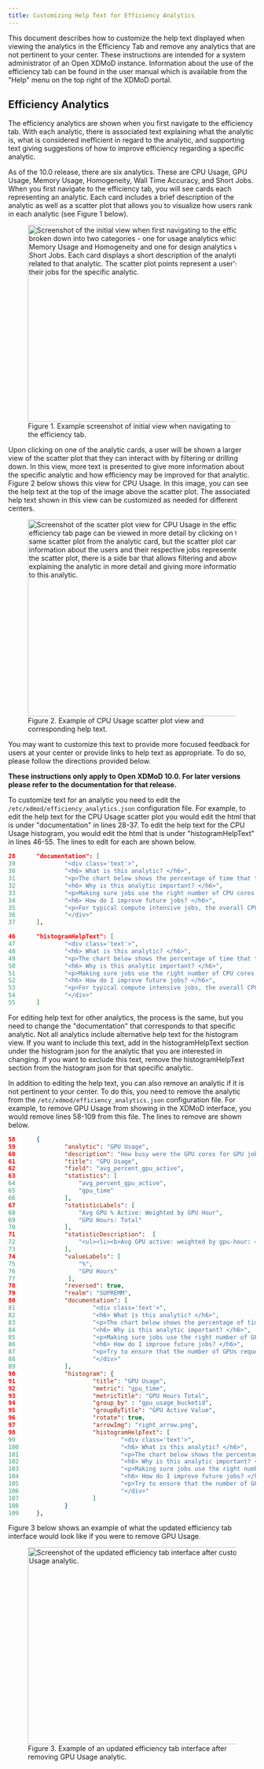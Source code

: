 ```yaml
---
title: Customizing Help Text for Efficiency Analytics
---
```


This document describes how to customize the help text displayed when viewing the analytics in the Efficiency Tab and remove any analytics that are not pertinent to your center.
These instructions are intended for a system administrator of an Open XDMoD instance. Information about the use of the efficiency tab can be found in the user manual which is available from the "Help" menu on the top right of the XDMoD portal.
## Efficiency Analytics

The efficiency analytics are shown when you first navigate to the efficiency tab. With each analytic,
there is associated text explaining what the analytic is, what is considered inefficient in regard to the analytic, and
supporting text giving suggestions of how to improve efficiency regarding a specific analytic.

As of the 10.0 release, there are six analytics. These are CPU Usage, GPU Usage, Memory Usage, Homogeneity, Wall Time Accuracy, and Short Jobs. When you first navigate to the efficiency tab, you will see cards each representing an analytic. Each card includes a brief description of the analytic as well as a scatter plot that allows you to visualize how users rank in each analytic (see Figure 1 below).

<figure>
<img src="{{ site.baseurl }}/assets/images/efficiency_tab.png" width="700" height="400" alt="Screenshot of the initial view when first navigating to the efficiency tab. The view shows six cards broken down into two categories - one for usage analytics which includes CPU Usage, GPU Usage, Memory Usage and Homogeneity and one for design analytics which includes Wall Time Accuracy and Short Jobs. Each card displays a short description of the analytic and a thumbnail view of the scatter plot related to that analytic. The scatter plot points represent a user's usage on the resource and efficiency of their jobs for the specific analytic." />
<figcaption>Figure 1. Example screenshot of initial view when navigating to the efficiency tab.</figcaption>
</figure>

Upon clicking on one of the analytic cards, a user will be shown a larger view of the scatter plot that they can interact with by filtering or drilling down. In this view, more text is presented to give more information about the specific analytic and how efficiency may be improved for that analytic. Figure 2 below shows this view for CPU Usage. In this image, you can see the help text at the top of the image above the scatter plot. The associated help text shown in this view can be customized as needed for different centers.

<figure>
<img src="{{ site.baseurl }}/assets/images/cpu_usage.png" width="700" height="400" alt="Screenshot of the scatter plot view for CPU Usage in the efficiency tab. Each analytic from the initial efficiency tab page can be viewed in more detail by clicking on the analytic card. This view shows the same scatter plot from the analytic card, but the scatter plot can be filtered or drilled down to learn more information about the users and their respective jobs represented by the scatter plot points. In addition to the scatter plot, there is a side bar that allows filtering and above the scatter plot is the help text explaining the analytic in more detail and giving more information on how to improve efficiency in regard to this analytic." />
<figcaption>Figure 2. Example of CPU Usage scatter plot view and corresponding help text.</figcaption>
</figure>

You may want to customize this text to provide more focused feedback for users at your center or provide links to help text as appropriate. To do so, please follow the directions provided below.

**These instructions only apply to Open XDMoD 10.0. For later versions please refer to the documentation for that release.**

To customize text for an analytic you need to edit the `/etc/xdmod/efficiency_analytics.json` configuration file. For example, to edit the help text for the CPU Usage scatter plot you would edit the html that is under "documentation" in lines 28-37.  To edit the help text for the CPU Usage histogram, you would edit the html that is under "histogramHelpText" in lines 46-55. The lines to edit for each are shown below.
```json
28      "documentation": [
39              "<div class='text'>",
30              "<h6> What is this analytic? </h6>",
31              "<p>The chart below shows the percentage of time that the CPU cores were idle compared to overall usage. Each point on the plot shows the data for the jobs for a particular user.</p>",
32              "<h6> Why is this analytic important? </h6>",
33              "<p>Making sure jobs use the right number of CPU cores helps ensure that the compute resources are used efficiently.</p>",
34              "<h6> How do I improve future jobs? </h6>",
35              "<p>For typical compute intensive jobs, the overall CPU usage should be &gt; 90 % (i.e. CPU core idle &lt; 10 %). Consider requesting fewer CPU cores for future jobs, or adjust the configuration settings of the software to make use of all the cores that have been requested.</p>",
36              "</div>"
37      ],
```

```json
46      "histogramHelpText": [
47              "<div class='text'>",
48              "<h6> What is this analytic? </h6>",
49              "<p>The chart below shows the percentage of time that the CPU cores were idle compared to overall usage.</p>",
50              "<h6> Why is this analytic important? </h6>",
51              "<p>Making sure jobs use the right number of CPU cores helps ensure that the compute resources are used efficiently.</p>",
52              "<h6> How do I improve future jobs? </h6>",
53              "<p>For typical compute intensive jobs, the overall CPU usage should be &gt; 90 % (i.e. CPU core idle &lt; 10 %). Consider requesting fewer CPU cores for future jobs, or adjust the configuration settings of the software to make use of all the cores that have been requested.</p>",
54              "</div>"
55      ]
```

For editing help text for other analytics, the process is the same, but you need to change the "documentation" that corresponds to that specific analytic. Not all analytics include alternative help text for the histogram view. If you want to include this text, add in the histogramHelpText section under the histogram json for the analytic that you are interested in changing. If you want to exclude this text, remove the histogramHelpText section from the histogram json for that specific analytic.

In addition to editing the help text, you can also remove an analytic if it is not pertinent to your center. To do this, you need to remove the analytic from the `/etc/xdmod/efficiency_analytics.json` configuration file. For example, to remove GPU Usage from showing in the XDMoD interface, you would remove lines 58-109 from this file. The lines to remove are shown below.

```json
58      {
59              "analytic": "GPU Usage",
60              "description": "How busy were the GPU cores for GPU jobs?",
61              "title": "GPU Usage",
62              "field": "avg_percent_gpu_active",
63              "statistics": [
64                  "avg_percent_gpu_active",
65                  "gpu_time"
66              ],
67              "statisticLabels": [
68                  "Avg GPU % Active: Weighted by GPU Hour",
69                  "GPU Hours: Total"
70              ],
71              "statisticDescription":  [
72                  "<ul><li><b>Avg GPU active: weighted by gpu-hour: </b> The average GPU usage % weighted by gpu hours, over all jobs that were executing.</li></ul><ul><li><b>GPU Hours: Total</b> The total GPU time in hours for all jobs that were executing during the time period. The GPU time is calculated as the number of allocated GPU devices multiplied by the wall time of the job.</li></ul>"
73              ],
74              "valueLabels": [
75                  "%",
76                  "GPU Hours"
77               ],
78              "reversed": true,
79              "realm": "SUPREMM",
80              "documentation": [
81                      "<div class='text'>",
82                      "<h6> What is this analytic? </h6>",
83                      "<p>The chart below shows the percentage of time that the GPUs were busy compared to overall usage. Each point on the plot shows the GPU jobs for a particular user.</p>"
84                      "<h6> Why is this analytic important? </h6>",
85                      "<p>Making sure jobs use the right number of GPUs helps ensure that the compute resources are used efficiently.</p>",
86                      "<h6> How do I improve future jobs? </h6>",
87                      "<p>Try to ensure that the number of GPUs requested matches the number required. If a code is not using all GPUs adjust the configuration settings of the software to make use of all the requested GPUs or consider requesting fewer GPUs in future jobs. If you have jobs with 0% GPU usage, double check that the code is compiled correctly to make use of the GPUs and is not defaulting to CPU-only calculations.</p>",
88                      "</div>"
89              ],
90              "histogram": {
91                      "title": "GPU Usage",
92                      "metric": "gpu_time",
93                      "metricTitle": "GPU Hours Total",
94                      "group_by" : "gpu_usage_bucketid",
95                      "groupByTitle": "GPU Active Value",
96                      "rotate": true,
97                      "arrowImg": "right_arrow.png",
98                      "histogramHelpText": [
99                              "<div class='text'>",
100                             "<h6> What is this analytic? </h6>",
101                             "<p>The chart below shows the percentage of time that the GPUs were busy compared to overall usage.</p>",
102                             "<h6> Why is this analytic important? </h6>",
103                             "<p>Making sure jobs use the right number of GPUs helps ensure that the compute resources are used efficiently.</p>",
104                             "<h6> How do I improve future jobs? </h6>",
105                             "<p>Try to ensure that the number of GPUs requested matches the number required. If a code is not using all GPUs adjust the configuration settings of the software to make use of all the requested GPUs or consider requesting fewer GPUs in future jobs. If you have jobs with 0% GPU usage, double check that the code is compiled correctly to make use of the GPUs and is not defaulting to CPU-only calculations.</p>",
106                             "</div>"
107                     ]
108             }
109     },
```

Figure 3 below shows an example of what the updated efficiency tab interface would look like if you were to remove GPU Usage.

<figure>
<img src="{{ site.baseurl }}/assets/images/efficiency_tab_no_gpu.png" width="700" height="400" alt="Screenshot of the updated efficiency tab interface after customizing the interface to remove the GPU Usage analytic." />
<figcaption>Figure 3. Example of an updated efficiency tab interface after removing GPU Usage analytic.</figcaption>
</figure>
